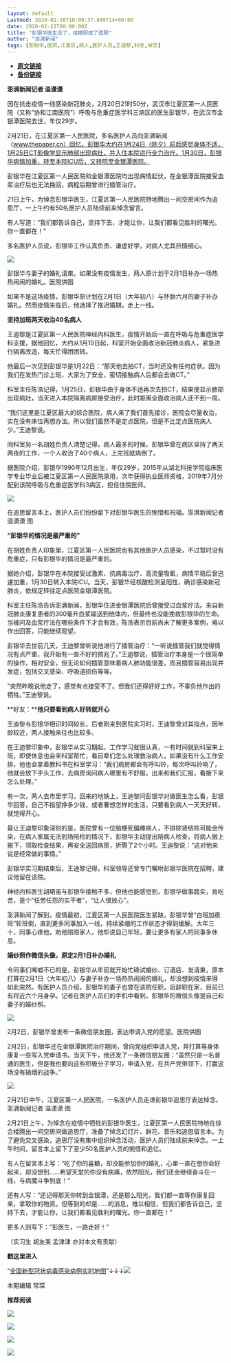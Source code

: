 ```yaml
---
layout: default
Lastmod: 2020-02-28T10:09:37.849714+00:00
date: 2020-02-22T00:00:00Z
title: "彭银华医生走了，结婚照成了遗照"
author: "澎湃新闻"
tags: [彭银华,医院,江夏区,病人,医护人员,王迪黎,科室,悼念]
---
```


* [**原文链接**](http://mp.weixin.qq.com/s?__biz=MjM5MzI5NTU3MQ==&amp;mid=2651588638&amp;idx=1&amp;sn=4ff5e09f24a3f7b14b8dd184ec1338f7&amp;chksm=bd6195a28a161cb46a605082629c8263809c39f8690749f8489c7930c5ec64d29145f09d8ba1#rd)
* [**备份链接**](http://archive.today/SNTrO)


**澎湃新闻记者 温潇潇**

  

因在抗击疫情一线感染新冠肺炎，2月20日21时50分，武汉市江夏区第一人民医院（又称“协和江南医院”）呼吸与危重症医学科三病区的医生彭银华，在武汉市金银潭医院去世，年仅29岁。

  
2月21日，在江夏区第一人民医院，多名医护人员向澎湃新闻（www.thepaper.cn）回忆，彭银华大约在1月24日（除夕）前后感觉身体不适，1月25日CT影像学显示肺部出现病灶，并入住本院进行全力治疗。1月30日，彭银华病情加重，转至本院ICU后，又转院至金银潭医院。

  
彭银华在江夏区第一人民医院和金银潭医院均出现病情起伏，在金银潭医院接受血浆治疗后也无法挽回，病程后期曾进行插管治疗。

  
21日上午，为悼念彭银华医生，江夏区第一人民医院特地腾出一间空房间作为追思厅，一上午约有50名医护人员陆续前来悼念留言。

  
有人写道：“我们都告诉自己，坚持下去，才能让你，让我们都看见胜利的曙光。你一直都在！”

  
多名医护人员说，彭银华工作认真负责、谦虚好学，对病人尤其热情细心。  

  

![](/images/post/5b8bccb4e233acd0b3f997b443d7be7c.jpg)

彭银华与妻子的婚礼请柬。如果没有疫情发生，两人原计划于2月1日补办一场热热闹闹的婚礼。医院供图

  
如果不是这场疫情，彭银华原计划在2月1日（大年初八）与怀胎六月的妻子补办婚礼。然而疫情来临后，他选择了推迟婚期，走上一线。

  
**坚持加班两天收治40名病人**

王迪黎是江夏区第一人民医院神经内科医生，疫情开始后一直在呼吸与危重症医学科支援，据他回忆，大约从1月19日起，科室开始全面收治新冠肺炎病人，紧急进行隔离改造，每天忙得团团转。

  
他最后一次见到彭银华是1月22日：“那天他去拍CT，当时还没有任何症状。因为我们在发热门诊上班，大家为了安全，密切接触病人后都会去做CT。”

  
科室主任陈浩记得，1月25日，彭银华由于身体不适再次去拍CT，结果便显示肺部出现病灶，当天进入本院隔离病房接受治疗，此时距离全面收治病人还不到一周。

  
“我们这里是江夏区最大的综合医院，病人来了我们首先接诊，医院会尽量收治，实在没有床位再想办法。所以我们虽然不是定点医院，但是不比定点医院病人少。”王迪黎说。

  
同科室另一名胡姓负责人清楚记得，病人最多的时候，彭银华曾在病区坚持了两天两夜的工作，一个人收治了40个病人，上完班就病倒了。

  
据医院介绍，彭银华1990年12月出生，年仅29岁，2015年从湖北科技学院临床医学专业毕业后被江夏区第一人民医院录用，次年获得执业医师资格，2019年7月分配到该院呼吸与危重症医学科3病区，担任住院医师。  

  

![](/images/post/169cd27c88fd9a368edd022df962fb9f.jpg)

在追思留言本上，医护人员们纷纷留下对彭银华医生的惋惜和祝福。澎湃新闻记者 温潇潇 图

  
**“彭银华的情况是最严重的”**

在胡姓负责人印象里，江夏区第一人民医院也有其他医护人员感染，不过暂时没有危重症，只有彭银华的情况是最严重的。

  
据她介绍，彭银华在本院接受过激素、抗病毒治疗、高流量吸氧，病情平稳后曾迅速加重，1月30日转入本院ICU。当天，彭银华经核酸检测呈阳性，确诊感染新冠肺炎，依规定转往定点医院金银潭医院。

  
科室主任陈浩告诉澎湃新闻，彭银华住进金银潭医院后曾接受过血浆疗法。来自新冠肺炎康复患者的300毫升血浆输送到他体内，但最终也没能挽救彭银华的生命。当被问及血浆疗法在哪些条件下才会有效，陈浩表示目前尚未了解更多案例，难以作出回答，只能继续观望。

  
彭银华去世前几天，王迪黎曾听说他进行了插管治疗：“一听说插管我们就觉得情况有点严重，我开始有一些不好的预兆了。”王迪黎说，插管治疗本身是一个很简单的操作，相对安全，但无论如何插管意味着病人肺功能很差，而且插管容易出现并发症，包括交叉感染、呼吸道损伤等等。

  
“突然昨晚说他走了，感觉有点接受不了。但我们还得好好工作，不辜负他作出的牺牲。”王迪黎说。

  
**好友：****他只要看到病人好转就开心**

王迪黎与彭银华相识时间较长，后者刚来到医院实习时，王迪黎曾对其指点，因年龄较近，两人接触来往也比较多。

  
在王迪黎印象中，彭银华从实习期起，工作学习就很认真，一有时间就到科室来上班，即使休息也会来科室帮忙，看前辈们怎么处理救治病人，如果没有什么工作安排，他也会拿着教科书在科室学习：“我们病房都会有呼叫铃，每次呼叫铃响了，他就会放下手头工作，去病房询问病人哪里有不舒服，出来和我们汇报，看接下来怎么处理。”

  
有一次，两人去市里学习，回来的地铁上，王迪黎问彭银华对做医生怎么看，彭银华回答，自己不指望挣多少钱，或者奢想怎样的生活，只要看到病人一天天好转，就觉得开心。

  
最让王迪黎印象深刻的是，医院曾有一位脑梗死偏瘫病人，不排除肾结核可能会传染，在病人家属无法到场陪检的情况下，彭银华主动提出陪病人检查，将病人搬上搬下，领取检查结果，再安全送回病房，折腾了2个小时。王迪黎说：“这对他来说是经常做的事情。”

  
彭银华实习期结束后，王迪黎记得，科室领导还曾专门嘱咐彭银华医院在招聘，建议他留在该院。

  
神经内科医生胡珺虽与彭银华接触不多，但他也能感觉到，彭银华做事踏实，肯吃苦，是个“任劳任怨的实干者”，“让人很放心”。

  
澎湃新闻了解到，疫情最初，江夏区第一人民医院医生紧缺，彭银华曾“白班加夜班”轮班倒，直到更多同事加入一线，持续紧绷的工作状态才得到缓解。大年三十，同事心疼他，劝他陪陪家人，他却说自己年轻，要让更多有家人的同事多休息。

  
**婚纱照作微信头像，原定2月1日补办婚礼**

令同事们唏嘘不已的是，彭银华从年前就开始忙碌试婚纱、订酒店、发请柬，原本打算在2月1日（大年初八）与妻子补办一场热热闹闹的婚礼，却没想到疫情来得如此突然。有医护人员介绍，彭银华的妻子也曾在该院任职，后辞职在家，目前已有将近六个月身孕。记者在医护人员们的手机中看到，彭银华的微信头像是自己和妻子的婚纱照。  

  

![](/images/post/c9ba94689a218eda11830714925ccf74.jpg)

2月2日，彭银华曾发布一条微信朋友圈，表达申请入党的愿望。医院供图

  
2月2日，彭银华还在金银潭医院治疗期间，曾向党组织申请入党，并打算等身体康复一些写入党申请书。当天下午，他还发了一条微信朋友圈：“虽然只是一名普通的医生，但是我也要向这些积极分子学习，申请入党，在共产党带领下，打赢这场没有硝烟的战争。”  

  

![](/images/post/9e5fa3155577f34dc73e57e5ace246f1.jpg)

2月21日中午，江夏区第一人民医院，一名医护人员走进彭银华追思厅表达悼念。澎湃新闻记者 温潇潇 图  

  

2月21日上午，为悼念在疫情中牺牲的彭银华医生，江夏区第一人民医院特地在综合楼腾出一间空房间做追思厅，准备了悼念幻灯片、鲜花、音乐和追思留言本。为了避免交叉感染，追思厅没有集中组织悼念活动，医护人员们陆续前来悼念。一上午时间，留言本上留下了至少50名医护人员的惋惜和追忆。

  
有人在留言本上写：“吃了你的喜糖，却没能参加你的婚礼，心里一直在想你会好起来，却没想到……希望天堂的你没有病痛，依然阳光，我们还会继续奋斗在一线，与病魔斗争到底！”

  
还有人写：“还记得那天你转到金银潭，还是那么阳光，我们都一直等你康复回来，拿取你的物资。但等到的却是……的消息，难以相信，但我们都告诉自己，坚持下去，才能让你，让我们都看见胜利的曙光。你一直都在！”

  
更多人则写下：“彭医生，一路走好！”

  
（实习生 胡友美 孟津津 亦对本文有贡献）

  

**戳这里进入**

“[全国新型冠状病毒感染病例实时地图](http://projects.thepaper.cn/thepaper-cases/839studio/feiyan/)”↓↓↓[![](/images/post/15a4bc01c19b9e56f61d4f79069e4c63.jpg)](http://projects.thepaper.cn/thepaper-cases/839studio/feiyan/)

本期编辑 常琛  

  

**推荐阅读**

  

[![](/images/post/12e0d94be82829ed4f958ea785fc7b62.jpg)](http://mp.weixin.qq.com/s?__biz=MjM5MzI5NTU3MQ==&mid=2651587716&idx=1&sn=9cf340714786ffd74330418b03bccf7c&chksm=bd6199388a16102e76351195f852c7325de5e1620da5882bd04ccd1ff7d24b0b5dff09895509&scene=21#wechat_redirect)

[![](/images/post/b7a1607b1b9dd9e435b97383f11e4fdb.jpg)](http://mp.weixin.qq.com/s?__biz=MjM5MzI5NTU3MQ==&mid=2651587171&idx=1&sn=8aae24846a49ce902e6c154354f8d8ec&chksm=bd619fdf8a1616c944b7af5c259ccdede7203b086feaaf72a3deb060cebf529ed9de32c73e10&scene=21#wechat_redirect)  

[![](/images/post/83af442de9e7f18338c0bca1aa647957.jpg)](http://mp.weixin.qq.com/s?__biz=MjM5MzI5NTU3MQ==&mid=2651584348&idx=1&sn=b118991f08403d87db2ac1c8aeafca59&chksm=bd666ae08a11e3f6fd7394262e2448da823d05b843876a4d6e6da4a499a18d4dffa6e4fef766&scene=21#wechat_redirect)

![](/images/post/faa036129172f4ba4cb775ad946d1eff.jpg)

